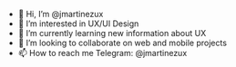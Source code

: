 - 👋 Hi, I’m @jmartinezux
- 👀 I’m interested in UX/UI Design
- 🌱 I’m currently learning new information about UX
- 💞️ I’m looking to collaborate on web and mobile projects
- 📫 How to reach me Telegram: @jmartinezux

<!---
jmartinezux/jmartinezux is a ✨ special ✨ repository because its `README.md` (this file) appears on your GitHub profile.
You can click the Preview link to take a look at your changes.
--->
